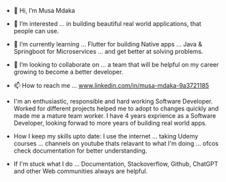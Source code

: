 - 👋 Hi, I’m Musa Mdaka
- 👀 I’m interested ... in building beautiful real world applications, that people can use.
- 🌱 I’m currently learning ... Flutter for building Native apps ... Java & Springboot for Microservices ... and get better at solving problems.
- 💞️ I’m looking to collaborate on ... a team that will be helpful on my career growing to become a better developer. 
- 📫 How to reach me ... www.linkedin.com/in/musa-mdaka-9a3721185

- I'm an enthusiastic, responsible and hard working Software Developer. Worked for different projects helped me to adopt to changes quickly and made me a mature team worker. I have 4 years exprience as a Software Developer, looking forwad to more years of building real world apps.

- How I keep my skills upto date: I use the internet ... taking Udemy courses ... channels on youtube thats relavant to what I'm doing ... ofcos check documentation for better understanding.

- If I'm stuck what I do ... Documentation, Stackoverflow, Github, ChatGPT and other Web communities always are helpful.
<!---
MdakaMM/MdakaMM is a ✨ special ✨ repository because its `README.md` (this file) appears on your GitHub profile.
You can click the Preview link to take a look at your changes.
--->
